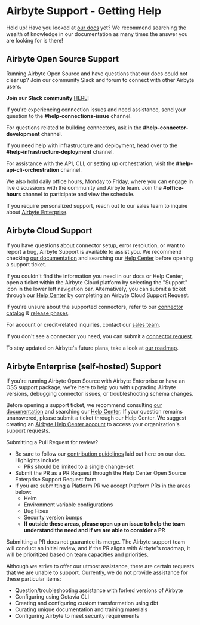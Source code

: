# Airbyte Support - Getting Help

Hold up! Have you looked at [our docs](https://docs.airbyte.com/) yet? We recommend searching the wealth of knowledge in our documentation as many times the answer you are looking for is there! 

## Airbyte Open Source Support

Running Airbyte Open Source and have questions that our docs could not clear up? Join our community Slack and forum to connect with other Airbyte users.

**Join our Slack community** [HERE](https://slack.airbyte.com/?_gl=1*1h8mjfe*_gcl_au*MTc4MjAxMDQzOS4xNjgyOTczMDYy*_ga*MTc1OTkyOTYzNi4xNjQxMjQyMjA0*_ga_HDBMVFQGBH*MTY4Nzg4OTQ4MC4zMjUuMS4xNjg3ODkwMjE1LjAuMC4w&_ga=2.58571491.813788522.1687789276-1759929636.1641242204)!

If you're experiencing connection issues and need assistance, send your question to the **#help-connections-issue** channel.

For questions related to building connectors, ask in the **#help-connector-development** channel.

If you need help with infrastructure and deployment, head over to the **#help-infrastructure-deployment** channel.

For assistance with the API, CLI, or setting up orchestration, visit the **#help-api-cli-orchestration** channel.

We also hold daily office hours, Monday to Friday, where you can engage in live discussions with the community and Airbyte team. Join the **#office-hours** channel to participate and view the schedule.

If you require personalized support, reach out to our sales team to inquire about [Airbyte Enterprise](https://airbyte.com/airbyte-enterprise).

## Airbyte Cloud Support

If you have questions about connector setup, error resolution, or want to report a bug, Airbyte Support is available to assist you. We recommend checking [our documentation](https://docs.airbyte.com/) and searching our [Help Center](https://support.airbyte.com/hc/en-us) before opening a support ticket.

If you couldn't find the information you need in our docs or Help Center, open a ticket within the Airbyte Cloud platform by selecting the "Support" icon in the lower left navigation bar. Alternatively, you can submit a ticket through our [Help Center](https://support.airbyte.com/hc/en-us) by completing an Airbyte Cloud Support Request.

If you're unsure about the supported connectors, refer to our [connector catalog](https://docs.airbyte.com/integrations/) & [release phases](https://docs.airbyte.com/project-overview/product-release-stages/).

For account or credit-related inquiries, contact our [sales team](https://airbyte.com/talk-to-sales).

If you don't see a connector you need, you can submit a [connector request](https://airbyte.com/connector-requests).

To stay updated on Airbyte's future plans, take a look at [our roadmap](https://github.com/orgs/airbytehq/projects/37/views/1).

## Airbyte Enterprise (self-hosted) Support

If you're running Airbyte Open Source with Airbyte Enterprise or have an OSS support package, we're here to help you with upgrading Airbyte versions, debugging connector issues, or troubleshooting schema changes.

Before opening a support ticket, we recommend consulting [our documentation](https://docs.airbyte.com/) and searching our [Help Center](https://support.airbyte.com/hc/en-us). If your question remains unanswered, please submit a ticket through our Help Center. We suggest creating an [Airbyte Help Center account](https://airbyte1416.zendesk.com/auth/v2/login/signin?return_to=https%3A%2F%2Fsupport.airbyte.com%2Fhc%2Fen-us&theme=hc&locale=en-us&brand_id=15365055240347&auth_origin=15365055240347%2Ctrue%2Ctrue) to access your organization's support requests.

Submitting a Pull Request for review?

* Be sure to follow our [contribution guidelines](https://docs.airbyte.com/contributing-to-airbyte/) laid out here on our doc. Highlights include:
  * PRs should be limited to a single change-set
* Submit the PR as a PR Request through the Help Center Open Source Enterprise Support Request form
* If you are submitting a Platform PR we accept Platform PRs in the areas below:
  * Helm
  * Environment variable configurations
  * Bug Fixes 
  * Security version bumps
  * **If outside these areas, please open up an issue to help the team understand the need and if we are able to consider a PR**

Submitting a PR does not guarantee its merge. The Airbyte support team will conduct an initial review, and if the PR aligns with Airbyte's roadmap, it will be prioritized based on team capacities and priorities.

Although we strive to offer our utmost assistance, there are certain requests that we are unable to support. Currently, we do not provide assistance for these particular items:
* Question/troubleshooting assistance with forked versions of Airbyte
* Configuring using Octavia CLI
* Creating and configuring custom transformation using dbt
* Curating unique documentation and training materials
* Configuring Airbyte to meet security requirements

